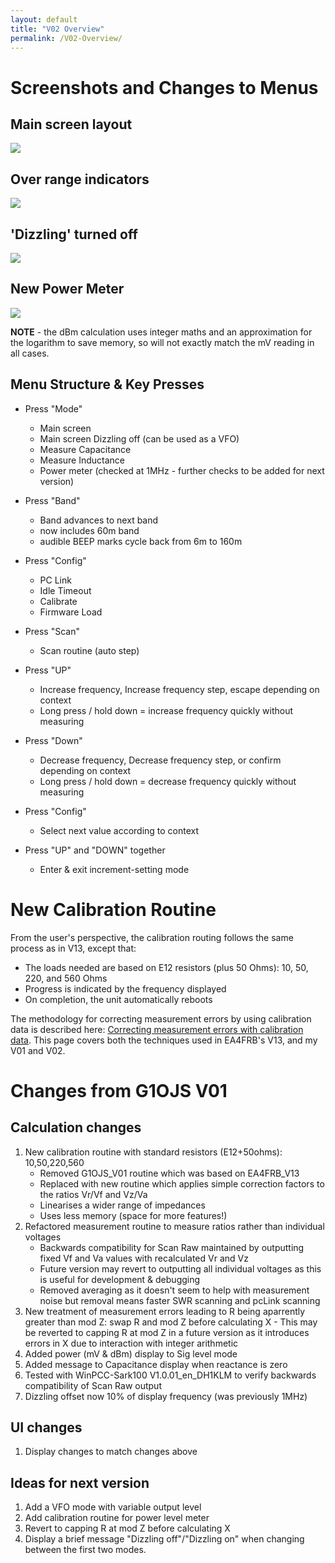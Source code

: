 ```yaml
---
layout: default
title: "V02 Overview"
permalink: /V02-Overview/
---
```

# Screenshots and Changes to Menus 
## Main screen layout
![](https://g1ojs.github.io/G1OJS-MR300-SARK100-Firmware/assets/img/2025-01-20%20V02%20Main%20screen%2050%20Ohms.png)

## Over range indicators
![](https://g1ojs.github.io/G1OJS-MR300-SARK100-Firmware/assets/img/2025-01-20%20V02%20Overrange.png)

## 'Dizzling' turned off
![](https://g1ojs.github.io/G1OJS-MR300-SARK100-Firmware/assets/img/2025-01-20%20V02%20Dizzling%20off.png)

## New Power Meter
![](https://g1ojs.github.io/G1OJS-MR300-SARK100-Firmware/assets/img/2025-01-20%20V02%20Power%20Meter.png)

**NOTE** - the dBm calculation uses integer maths and an approximation for the logarithm to save memory, so will not exactly match the mV reading in all cases.

## Menu Structure & Key Presses
- Press "Mode"
    - Main screen
    - Main screen Dizzling off (can be used as a VFO)
    - Measure Capacitance
    - Measure Inductance
    - Power meter (checked at 1MHz - further checks to be added for next version)
- Press "Band"
    - Band advances to next band
    - now includes 60m band
    - audible BEEP marks cycle back from 6m to 160m
- Press "Config"
    - PC Link
    - Idle Timeout
    - Calibrate
    - Firmware Load
- Press "Scan"
    - Scan routine (auto step)

- Press "UP"
    - Increase frequency, Increase frequency step, escape depending on context
    - Long press / hold down = increase frequency quickly without measuring
- Press "Down"
    - Decrease frequency, Decrease frequency step, or confirm depending on context
    - Long press / hold down = decrease frequency quickly without measuring
- Press "Config"
    - Select next value according to context
- Press "UP" and "DOWN" together
    - Enter & exit increment-setting mode

# New Calibration Routine
From the user's perspective, the calibration routing follows the same process as in V13, except that:
- The loads needed are based on E12 resistors (plus 50 Ohms): 10, 50, 220, and 560 Ohms
- Progress is indicated by the frequency displayed
- On completion, the unit automatically reboots

The methodology for correcting measurement errors by using calibration data is described here: [Correcting measurement errors with calibration data](https://g1ojs.github.io/G1OJS-MR300-SARK100-Firmware/CorrectingMeasurementErrors/). This page covers both the techniques used in EA4FRB's V13, and my V01 and V02.

# Changes from G1OJS V01

## Calculation changes
 1. New calibration routine with standard resistors (E12+50ohms): 10,50,220,560
	- Removed G1OJS_V01 routine which was based on EA4FRB_V13
	- Replaced with new routine which applies simple correction factors to the ratios Vr/Vf and Vz/Va
	- Linearises a wider range of impedances
	- Uses less memory (space for more features!)
 2. Refactored measurement routine to measure ratios rather than individual voltages
	- Backwards compatibility for Scan Raw maintained by outputting fixed Vf and Va values with recalculated Vr and Vz
	- Future version may revert to outputting all individual voltages as this is useful for development & debugging
	- Removed averaging as it doesn't seem to help with measurement noise but removal means faster SWR scanning and pcLink scanning
 3. New treatment of measurement errors leading to R being aparrently greater than mod Z:  swap R and mod Z before calculating X
    	- This may be reverted to capping R at mod Z in a future version as it introduces errors in X due to interaction with integer arithmetic
 5. Added power (mV & dBm) display to Sig level mode
 6. Added message to Capacitance display when reactance is zero
 7. Tested with WinPCC-Sark100 V1.0.01_en_DH1KLM to verify backwards compatibility of Scan Raw output
 8. Dizzling offset now 10% of display frequency (was previously 1MHz)

## UI changes
1. Display changes to match changes above

## Ideas for next version
1. Add a VFO mode with variable output level
2. Add calibration routine for power level meter
3. Revert to capping R at mod Z before calculating X
4. Display a brief message "Dizzling off"/"Dizzling on" when changing between the first two modes.







